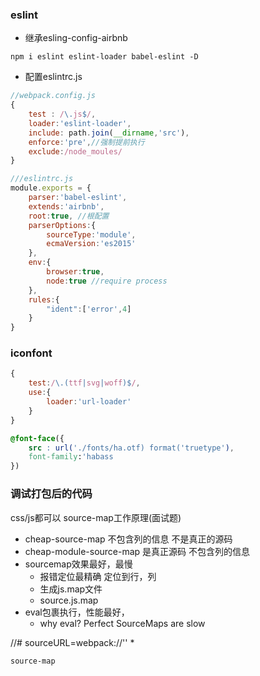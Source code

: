 ### eslint
* 继承esling-config-airbnb

```
npm i eslint eslint-loader babel-eslint -D
```
* 配置eslintrc.js
```javascript
//webpack.config.js
{
    test : /\.js$/,
    loader:'eslint-loader',
    include: path.join(__dirname,'src'),
    enforce:'pre',//强制提前执行
    exclude:/node_moules/
}

///eslintrc.js
module.exports = {
    parser:'babel-eslint',
    extends:'airbnb',
    root:true, //根配置
    parserOptions:{
        sourceType:'module',
        ecmaVersion:'es2015'
    },
    env:{
        browser:true,
        node:true //require process
    },
    rules:{
        "ident":['error',4]
    }
}
```
### iconfont
```javascript
{
    test:/\.(ttf|svg|woff)$/,
    use:{
        loader:'url-loader'
    }
}
```
```css
@font-face({
    src : url('./fonts/ha.otf) format('truetype'),
    font-family:'habass
})
```

### 调试打包后的代码
css/js都可以
source-map工作原理(面试题)
* cheap-source-map
    不包含列的信息
    不是真正的源码
* cheap-module-source-map
    是真正源码
    不包含列的信息
* sourcemap效果最好，最慢
    * 报错定位最精确
        定位到行，列
    * 生成js.map文件
    * source.js.map
* eval包裹执行，性能最好，
    * why eval?
    Perfect SourceMaps are slow

//# sourceURL=webpack://''
* 
```
source-map

```